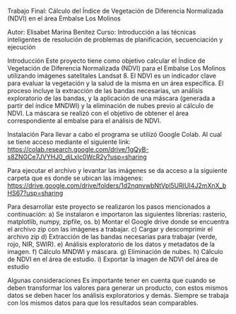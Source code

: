 Trabajo Final: Cálculo del Índice de Vegetación de Diferencia Normalizada (NDVI) en el área Embalse Los Molinos

Autor: Elisabet Marina Benitez
Curso: Introducción a las técnicas inteligentes de resolución de problemas de planificación, secuenciación y ejecución

Introducción
Este proyecto tiene como objetivo calcular el Índice de Vegetación de Diferencia Normalizada (NDVI) para el Embalse Los Molinos utilizando imágenes satelitales Landsat 8. El NDVI es un indicador clave para evaluar la vegetación y la salud de la misma en un área específica. El proceso incluye la extracción de las bandas necesarias, un análisis exploratorio de las bandas, y la aplicación de una máscara (generada a partir del índice MNDWI) y la eliminación de nubes previo al cálculo de NDVI. La máscara se realizó con el objetivo de obtener el área correspondiente al embalse para el análisis de NDVI.

Instalación
Para llevar a cabo el programa se utilizó Google Colab. Al cual se tiene acceso mediante el siguiente link:
https://colab.research.google.com/drive/1gQyB-s8ZNGCe7JVYHJ0_djLxIc0WcR2y?usp=sharing

Para ejecutar el archivo y levantar las imágenes se da acceso a la siguiente carpeta que es donde se ubican las imágenes:
https://drive.google.com/drive/folders/1d2nqnvwbNtVpl5URlUI4J2mXnX_bHS67?usp=sharing

Para desarrollar este proyecto se realizaron los pasos mencionados a continuación:
a) Se instalaron e importaron las siguientes librerías: rasterio, matplotlib, numpy, zipfile, os.
b) Montar el Google drive donde se encuentra el archivo zip con las imágenes a trabajar.
c) Cargar y descomprimir el archivo zip
d) Extracción de las bandas necesarias para trabajar (verde, rojo, NIR, SWIR).
e) Análisis exploratorio de los datos y metadatos de la imagen.
f) Cálculo MNDWI y máscara.
g) Eliminación de nubes.
h) Cálculo de NDVI en el área de estudio.
i) Exportar la imagen de NDVI del área de estudio

Algunas consideraciones
Es importante tener en cuenta que cuando se deben transformar los valores para generar un producto, con estos mismos datos se deben hacer los análisis exploratorios y demás. Siempre se trabaja con los mismos datos para que los resultados sean comparables.
